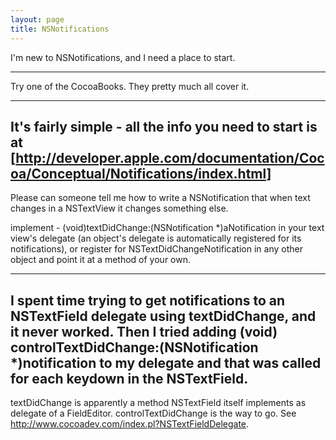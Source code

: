 ```yaml
---
layout: page
title: NSNotifications
---
```


I'm new to NSNotifications, and I need a place to start.

----

Try one of the CocoaBooks.  They pretty much all cover it.

----

It's fairly simple - all the info you need to start is at [http://developer.apple.com/documentation/Cocoa/Conceptual/Notifications/index.html]
----
Please can someone tell me how to write a NSNotification that when text changes in a NSTextView it changes something else.

implement     - (void)textDidChange:(NSNotification *)aNotification in your text view's delegate (an object's delegate is automatically registered for its notifications), or register for NSTextDidChangeNotification in any other object and point it at a method of your own.

----
I spent time trying to get notifications to an NSTextField delegate using textDidChange, and it never worked. Then I tried adding
    (void) controlTextDidChange:(NSNotification *)notification
to my delegate and that was called for each keydown in the NSTextField. 
----

textDidChange is apparently a method NSTextField itself implements as delegate of a FieldEditor. controlTextDidChange is the way to go. See http://www.cocoadev.com/index.pl?NSTextFieldDelegate.

